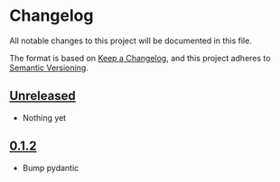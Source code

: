 # Changelog

All notable changes to this project will be documented in this file.

The format is based on [Keep a Changelog](https://keepachangelog.com/en/1.0.0/),
and this project adheres to [Semantic Versioning](https://semver.org/spec/v2.0.0.html).

## [Unreleased]

- Nothing yet

## [0.1.2]

- Bump pydantic

[Unreleased]: https://github.com/blakeNaccarato/propshop/compare/0.1.2...HEAD
[0.1.2]: https://github.com/blakeNaccarato/propshop/releases/tag/0.1.1
